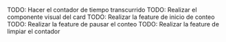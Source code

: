 TODO: Hacer el contador de tiempo transcurrido
TODO: Realizar el componente visual del card
TODO: Realizar la feature de inicio de conteo
TODO: Realizar la feature de pausar el conteo
TODO: Realizar la feature de limpiar el contador

